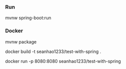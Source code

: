 ### Run

mvnw spring-boot:run

### Docker

mvnw package

docker build -t seanhao1233/test-with-spring .

docker run -p 8080:8080 seanhao1233/test-with-spring